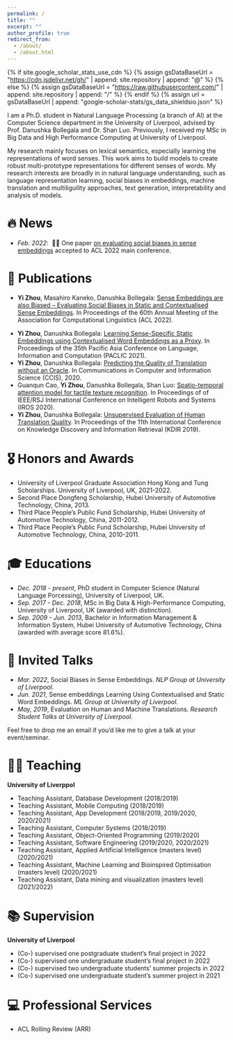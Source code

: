 ```yaml
---
permalink: /
title: ""
excerpt: ""
author_profile: true
redirect_from: 
  - /about/
  - /about.html
---
```


{% if site.google_scholar_stats_use_cdn %}
{% assign gsDataBaseUrl = "https://cdn.jsdelivr.net/gh/" | append: site.repository | append: "@" %}
{% else %}
{% assign gsDataBaseUrl = "https://raw.githubusercontent.com/" | append: site.repository | append: "/" %}
{% endif %}
{% assign url = gsDataBaseUrl | append: "google-scholar-stats/gs_data_shieldsio.json" %}

<span class='anchor' id='about-me'></span>

I am a Ph.D. student in Natural Language Processing (a branch of AI) at the Computer Science department in the University of Liverpool, advised by Prof. Danushka Bollegala and Dr. Shan Luo. Previously, I received my MSc in Big Data and High Performance Computing at University of Liverpool.

My research mainly focuses on lexical semantics, especially learning the representations of word senses. This work aims to build models to create robust multi-prototype representations for different senses of words. My research interests are broadly in in natural language understanding, such as language representation learning, social biases in embeddings, machine translation and multiliguility approaches, text generation, interpretability and analysis of models.


# 🔥 News
- *Feb. 2022*: &nbsp;🎉🎉 One paper [on evaluating social biases in sense embeddings](https://aclanthology.org/2022.acl-long.135/) accepted to ACL 2022 main conference. 
<!-- - *2022.02*: &nbsp;🎉🎉 Lorem ipsum dolor sit amet, consectetur adipiscing elit. Vivamus ornare aliquet ipsum, ac tempus justo dapibus sit amet.  -->

# 📝 Publications 

<!-- <div class='paper-box'><div class='paper-box-image'><div><div class="badge">CVPR 2016</div><img src='images/500x300.png' alt="sym" width="100%"></div></div>
<div class='paper-box-text' markdown="1"> -->

- **Yi Zhou**, Masahiro Kaneko, Danushka Bollegala: [Sense Embeddings are also Biased – Evaluating Social Biases in Static and Contextualised Sense Embeddings](https://aclanthology.org/2022.acl-long.135/). In Proceedings of the 60th Annual Meeting of the Association for Computational Linguistics (ACL 2022).

<!-- [**Project**](https://scholar.google.com/citations?view_op=view_citation&hl=zh-CN&user=DhtAFkwAAAAJ&citation_for_view=DhtAFkwAAAAJ:ALROH1vI_8AC) <strong><span class='show_paper_citations' data='DhtAFkwAAAAJ:ALROH1vI_8AC'></span></strong>
- Lorem ipsum dolor sit amet, consectetur adipiscing elit. Vivamus ornare aliquet ipsum, ac tempus justo dapibus sit amet. 
</div>
</div> -->

- **Yi Zhou**, Danushka Bollegala: [Learning Sense-Specific Static Embeddings using Contextualised Word Embeddings as a Proxy](https://aclanthology.org/2021.paclic-1.52.pdf). In Proceedings of the 35th Pacific Asia Conference on Language, Information and Computation (PACLIC 2021).
- **Yi Zhou**, Danushka Bollegala: [Predicting the Quality of Translation without an Oracle](https://link.springer.com/chapter/10.1007/978-3-030-66196-0_1). In Communications in Computer and Information Science (CCIS), 2020.
- Guanqun Cao, **Yi Zhou**, Danushka Bollegala, Shan Luo: [Spatio-temporal attention model for tactile texture recognition](https://arxiv.org/abs/2008.04442). In Proceedings of of IEEE/RSJ International Conference on Intelligent Robots and Systems (IROS 2020).
- **Yi Zhou**, Danushka Bollegala: [Unsupervised Evaluation of Human Translation Quality](https://www.researchgate.net/publication/336226160_Unsupervised_Evaluation_of_Human_Translation_Quality). In Proceedings of the 11th International Conference on Knowledge Discovery and Information Retrieval (KDIR 2019).

# 🎖 Honors and Awards
- University of Liverpool Graduate Association Hong Kong and Tung Scholarships. University of Liverpool, UK, 2021-2022. 
- Second Place Dongfeng Scholarship, Hubei University of Automotive Technology, China, 2013.
- Third Place People’s Public Fund Scholarship, Hubei University of Automotive Technology, China, 2011-2012.
- Third Place People’s Public Fund Scholarship, Hubei University of Automotive Technology, China, 2010-2011. 

# 🎓 Educations
- *Dec. 2018 - present*, PhD student in Computer Science (Natural Language Porcessing), University of Liverpool, UK. 
- *Sep. 2017 - Dec. 2018*, MSc in Big Data & High-Performance Computing, University of Liverpool, UK (awarded with distinction). 
- *Sep. 2009 - Jun. 2013*, Bachelor in Information Management & Information System, Hubei University of Automotive Technology, China (awarded with average score 81.6%).

# 💬 Invited Talks
- *Mar. 2022*, Social Biases in Sense Embeddings. *NLP Group at University of Liverpool*.
- *Jun. 2021*, Sense embeddings Learning Using Contextualised and Static Word Embeddings. *ML Group at University of Liverpool*.
- *May, 2019*, Evaluation on Human and Machine Translations. *Research Student Talks at University of Liverpool*.

Feel free to drop me an email if you’d like me to give a talk at your event/seminar. 

<!-- - *2021.03*, Lorem ipsum dolor sit amet, consectetur adipiscing elit. Vivamus ornare aliquet ipsum, ac tempus justo dapibus sit amet.  \| [\[video\]](https://github.com/) -->

# 👩‍🏫 Teaching  
**University of Liverppol**
- Teaching Assistant, Database Development (2018/2019)
- Teaching Assistant, Mobile Computing (2018/2019)
- Teaching Assistant, App Development (2018/2019, 2019/2020, 2020/2021)
- Teaching Assistant, Computer Systems (2018/2019)
- Teaching Assistant, Object-Oriented Programming (2019/2020)
- Teaching Assistant, Software Engineering (2019/2020, 2020/2021)
- Teaching Assistant, Applied Artificial Intelligence (masters level) (2020/2021)
- Teaching Assistant, Machine Learning and Bioinspired Optimisation (masters level) (2020/2021)
- Teaching Assistant, Data mining and visualization (masters level) (2021/2022)

# 📚 Supervision  
**University of Liverpool**
- (Co-) supervised one postgraduate student’s final project in 2022
- (Co-) supervised one undergraduate student’s final project in 2022
- (Co-) supervised two undergraduate students’ summer projects in 2022
- (Co-) supervised one undergraduate student’s summer project in 2021
 
# 💻 Professional Services
- ACL Rolling Review (ARR)
